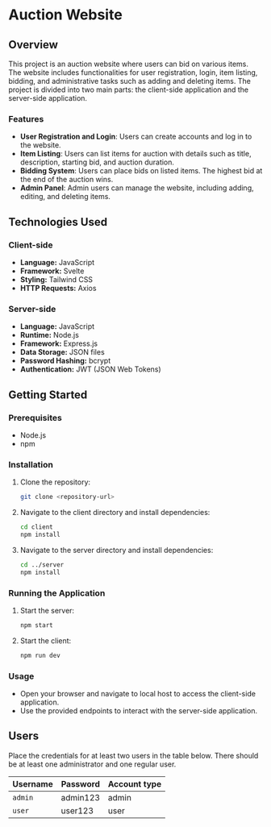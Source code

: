 # Auction Website

## Overview
This project is an auction website where users can bid on various items. The website includes functionalities for user registration, login, item listing, bidding, and administrative tasks such as adding and deleting items. The project is divided into two main parts: the client-side application and the server-side application.

### Features
- **User Registration and Login**: Users can create accounts and log in to the website.
- **Item Listing**: Users can list items for auction with details such as title, description, starting bid, and auction duration.
- **Bidding System**: Users can place bids on listed items. The highest bid at the end of the auction wins.
- **Admin Panel**: Admin users can manage the website, including adding, editing, and deleting items.

## Technologies Used

### Client-side
- **Language:** JavaScript  
- **Framework:** Svelte  
- **Styling:** Tailwind CSS  
- **HTTP Requests:** Axios  

### Server-side
- **Language:** JavaScript  
- **Runtime:** Node.js  
- **Framework:** Express.js  
- **Data Storage:** JSON files  
- **Password Hashing:** bcrypt  
- **Authentication:** JWT (JSON Web Tokens)  

## Getting Started

### Prerequisites
- Node.js
- npm

### Installation
1. Clone the repository:
   ```sh
   git clone <repository-url>
   ```
2. Navigate to the client directory and install dependencies:
   ```sh
   cd client
   npm install
   ```
3. Navigate to the server directory and install dependencies:
   ```sh
   cd ../server
   npm install
   ```

### Running the Application
1. Start the server:
   ```sh
   npm start
   ```
2. Start the client:
   ```sh
   npm run dev
   ```

### Usage
- Open your browser and navigate to local host to access the client-side application.
- Use the provided endpoints to interact with the server-side application.

## Users
Place the credentials for at least two users in the table below. There should be at least one administrator and one regular user.

| Username | Password | Account type |
|----------|--------|------------|
| `admin`  | admin123 | admin |
| `user`   | user123 | user |

